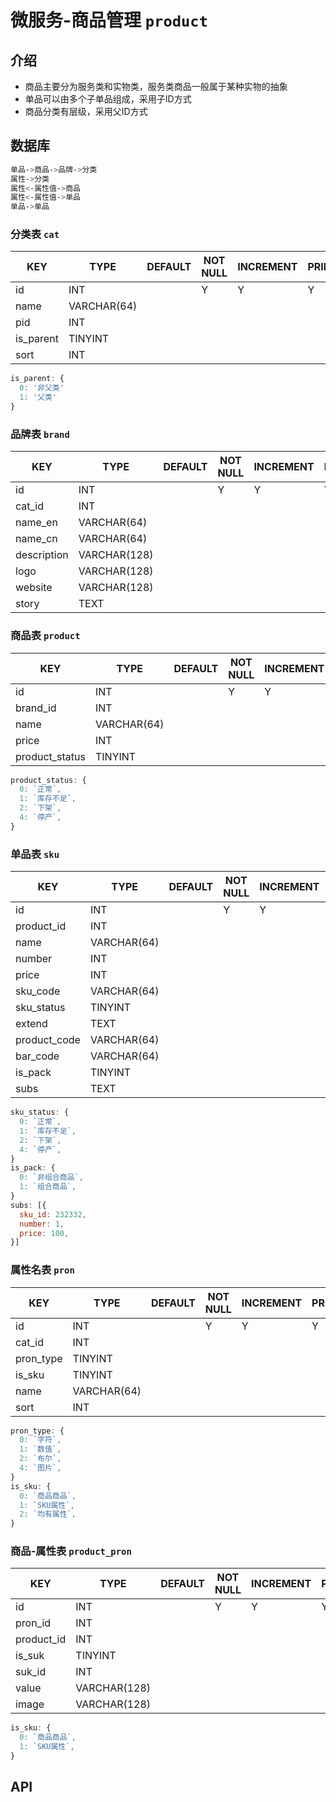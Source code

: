 # 微服务-商品管理 `product`

## 介绍

- 商品主要分为服务类和实物类，服务类商品一般属于某种实物的抽象
- 单品可以由多个子单品组成，采用子ID方式
- 商品分类有层级，采用父ID方式

## 数据库

```sh
单品->商品->品牌->分类
属性->分类
属性<-属性值->商品
属性<-属性值->单品
单品->单品
```

### 分类表 `cat`

| KEY       | TYPE        | DEFAULT | NOT NULL | INCREMENT | PRIMARY | FOREIGN | NOTICE |
|-----------|-------------|---------|----------|-----------|---------|---------|--------|
| id        | INT         |         | Y        | Y         | Y       |         |        |
| name      | VARCHAR(64) |         |          |           |         |         |        |
| pid       | INT         |         |          |           |         |         |        |
| is_parent | TINYINT     |         |          |           |         |         |        |
| sort      | INT         |         |          |           |         |         |        |

```js
is_parent: {
  0: '非父类'
  1: '父类'
}
```

### 品牌表 `brand`

| KEY         | TYPE         | DEFAULT | NOT NULL | INCREMENT | PRIMARY | FOREIGN | NOTICE |
|-------------|--------------|---------|----------|-----------|---------|---------|--------|
| id          | INT          |         | Y        | Y         | Y       |         |        |
| cat_id      | INT          |         |          |           |         |         |        |
| name_en     | VARCHAR(64)  |         |          |           |         |         |        |
| name_cn     | VARCHAR(64)  |         |          |           |         |         |        |
| description | VARCHAR(128) |         |          |           |         |         |        |
| logo        | VARCHAR(128) |         |          |           |         |         |        |
| website     | VARCHAR(128) |         |          |           |         |         |        |
| story       | TEXT         |         |          |           |         |         |        |

### 商品表 `product`

| KEY            | TYPE        | DEFAULT | NOT NULL | INCREMENT | PRIMARY | FOREIGN | NOTICE |
|----------------|-------------|---------|----------|-----------|---------|---------|--------|
| id             | INT         |         | Y        | Y         | Y       |         |        |
| brand_id       | INT         |         |          |           |         |         |        |
| name           | VARCHAR(64) |         |          |           |         |         |        |
| price          | INT         |         |          |           |         |         |        |
| product_status | TINYINT     |         |          |           |         |         |        |

```js
product_status: {
  0: `正常`,
  1: `库存不足`,
  2: `下架`,
  4: `停产`,
}
```

### 单品表 `sku`

| KEY          | TYPE        | DEFAULT | NOT NULL | INCREMENT | PRIMARY | FOREIGN | NOTICE |
|--------------|-------------|---------|----------|-----------|---------|---------|--------|
| id           | INT         |         | Y        | Y         | Y       |         |        |
| product_id   | INT         |         |          |           |         |         |        |
| name         | VARCHAR(64) |         |          |           |         |         |        |
| number       | INT         |         |          |           |         |         |        |
| price        | INT         |         |          |           |         |         |        |
| sku_code     | VARCHAR(64) |         |          |           |         |         |        |
| sku_status   | TINYINT     |         |          |           |         |         |        |
| extend       | TEXT        |         |          |           |         |         |        |
| product_code | VARCHAR(64) |         |          |           |         |         |        |
| bar_code     | VARCHAR(64) |         |          |           |         |         |        |
| is_pack      | TINYINT     |         |          |           |         |         |        |
| subs         | TEXT        |         |          |           |         |         |        |

```js
sku_status: {
  0: `正常`,
  1: `库存不足`,
  2: `下架`,
  4: `停产`,
}
is_pack: {
  0: `非组合商品`,
  1: `组合商品`,
}
subs: [{
  sku_id: 232332,
  number: 1,
  price: 100,
}]
```

<!--
### 打包表 `pack`

| KEY        | TYPE | DEFAULT | NOT NULL | INCREMENT | PRIMARY | FOREIGN | NOTICE |
|------------|------|---------|----------|-----------|---------|---------|--------|
| id         | INT  |         | Y        | Y         | Y       |         |        |
| name       |      |         |          |           |         |         |        |
| sku_code   |      |         |          |           |         |         |        |
| sku_status |      |         |          |           |         |         |        |
| extend     |      |         |          |           |         |         |        |

### 打包子项表 `packitem`

| KEY     | TYPE | DEFAULT | NOT NULL | INCREMENT | PRIMARY | FOREIGN | NOTICE |
|---------|------|---------|----------|-----------|---------|---------|--------|
| id      | INT  |         | Y        | Y         | Y       |         |        |
| pack_id |      |         |          |           |         |         |        |
| sku_id  |      |         |          |           |         |         |        |
| number  |      |         |          |           |         |         |        |
| price   |      |         |          |           |         |         |        |
| extend  |      |         |          |           |         |         |        |
-->

### 属性名表 `pron`

| KEY       | TYPE        | DEFAULT | NOT NULL | INCREMENT | PRIMARY | FOREIGN | NOTICE |
|-----------|-------------|---------|----------|-----------|---------|---------|--------|
| id        | INT         |         | Y        | Y         | Y       |         |        |
| cat_id    | INT         |         |          |           |         |         |        |
| pron_type | TINYINT     |         |          |           |         |         |        |
| is_sku    | TINYINT     |         |          |           |         |         |        |
| name      | VARCHAR(64) |         |          |           |         |         |        |
| sort      | INT         |         |          |           |         |         |        |

```js
pron_type: {
  0: `字符`,
  1: `数值`,
  2: `布尔`,
  4: `图片`,
}
is_sku: {
  0: `商品商品`,
  1: `SKU属性`,
  2: `均有属性`,
}
```

### 商品-属性表 `product_pron`

| KEY        | TYPE         | DEFAULT | NOT NULL | INCREMENT | PRIMARY | FOREIGN | NOTICE |
|------------|--------------|---------|----------|-----------|---------|---------|--------|
| id         | INT          |         | Y        | Y         | Y       |         |        |
| pron_id    | INT          |         |          |           |         |         |        |
| product_id | INT          |         |          |           |         |         |        |
| is_suk     | TINYINT      |         |          |           |         |         |        |
| suk_id     | INT          |         |          |           |         |         |        |
| value      | VARCHAR(128) |         |          |           |         |         |        |
| image      | VARCHAR(128) |         |          |           |         |         |        |

```js
is_sku: {
  0: `商品商品`,
  1: `SKU属性`,
}
```

## API
